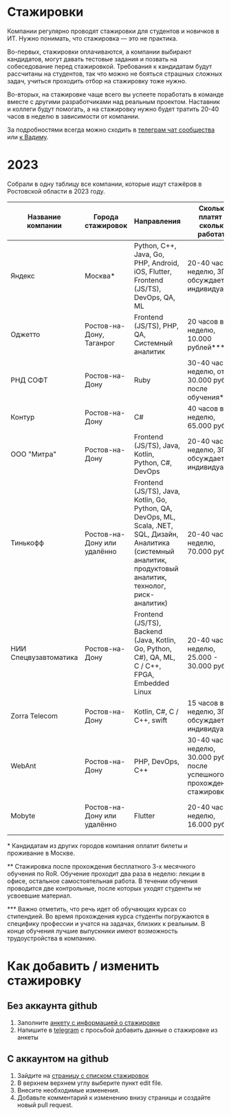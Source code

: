 # **Стажировки**

Компании регулярно проводят стажировки для студентов и новичков в ИТ. Нужно понимать, что стажировка — это не практика. 

Во-первых, стажировки оплачиваются, а компании выбирают кандидатов, могут давать тестовые задания и позвать на собеседование перед стажировкой. Требования к кандидатам будут рассчитаны на студентов, так что можно не бояться страшных сложных задач, учиться проходить отбор на стажировку тоже нужно.

Во-вторых, на стажировке чаще всего вы успеете поработать в команде вместе с другими разработчиками над реальным проектом. Наставник и коллеги будут помогать, а на стажировку нужно будет тратить 20-40 часов в неделю в зависимости от компании.

За подробностями всегда можно сходить в [телеграм чат сообщества](https://t.me/RndTechChat) или [к Вадиму](https://t.me/Vadimyan).

# **2023**

Собрали в одну таблицу все компании, которые ищут стажёров в Ростовской области в 2023 году. 

| Название компании | Города стажировок | Направления                                                   | Сколько платят и сколько работать                  | Длительность стажировки | Когда открыта подача заявок | Как отправить заявку |
|-------------------|-------------------|---------------------------------------------------------------|----------------------------------------------------|-------------------------|---|-------------------|
| Яндекс            | Москва*                  | Python, C++, Java, Go, PHP, Android, iOS, Flutter, Frontend (JS/TS), DevOps, QA, ML | 20-40 часов в неделю, ЗП обсуждается индивидуально | 3-6 месяцев             | Круглый год | [Стажировка в Яндексе](https://yandex.ru/yaintern)                      |
| Оджетто           | Ростов-на-Дону, Таганрог | Frontend (JS/TS), PHP, QA, Системный аналитик                  | 20 часов в неделю, 10.000 рублей***                   | 3+ месяцев (зависит от направления)                        | Периодически, можно оставить заявку заранее | [АКАДЕМИЯ ОДЖЕТТО](https://oggetto.academy/)                     |
| РНД СОФТ          | Ростов-на-Дону            | Ruby                   |  30-40 часов в неделю, от 30.000 рублей после обучения**                                                  | 3 месяца обучения                    | Январь-февраль | Телеграм [@za_shorin](https://t.me/za_shorin)                     |
| Контур          | Ростов-на-Дону            | C#                   |  40 часов в неделю, 65.000 рублей                          | 2 месяца                    | С 1 марта | [Стажировка для разработчиков](https://kontur.ru/education/programs/intern/backendall)                     |
| ООО "Митра"          | Ростов-на-Дону            | Frontend (JS/TS), Java, Kotlin, Python, C#, DevOps                   |  20-40 часов в неделю, ЗП обсуждается индивидуально                          | 3-6 месяцев                    | В любое время |  hr-manager@mitra-space.com                     |
| Тинькофф          | Ростов-на-Дону или удалённо           | Frontend (JS/TS), Java, Kotlin, Go, Python, QA, DevOps, ML, Scala, .NET, SQL, Дизайн, Аналитика (системный аналитик, продуктовый аналитик, технолог, риск-аналитик)                |  20-40 часов в неделю, 70.000 рублей                          | 3-6 месяцев                    | Декабрь, март, август | [Тинькофф Старт](https://fintech.tinkoff.ru/start/)                     |
| НИИ Спецвузавтоматика | Ростов-на-Дону | Frontend (JS/TS), Backend (Java, Kotlin, Go, Python, C#), QA, ML, C / C++, FPGA, Embedded Linux | 20-40 часов в неделю, 25.000 - 30.000 рублей | От 3 месяцев | Периодически, можно уточнить лично | hr@niisva.org Телеграм [@niisva](https://t.me/niisva) | 
| Zorra Telecom | Ростов-на-Дону | Kotlin, C#, C / C++, swift | 15 часов в неделю, ЗП обсуждается индивидуально | 1-3 месяцев | С 1 мая  | Телеграм [@alina_zemlyakova](https://t.me/alina_zemlyakova) |
| WebAnt  | Ростов-на-Дону | PHP, DevOps, C++ | 30-40 часов в неделю, 30.000 рублей после успешного прохождения стажировки | 2 месяца | С 10 февраля  | [https://webant.ru/jobs](https://webant.ru/jobs) или hr@webant.ru |
| Mobyte  | Ростов-на-Дону или удалённо | Flutter  | 20-40 часов в неделю, 16.000 рублей  | 1-3 месяца | До конца февраля | Телеграм [@dmitrymobyte](https://t.me/dmitrymobyte) с пометкой «стажировка» |

\* Кандидатам из других городов компания оплатит билеты и проживание в Москве.

\*\* Стажировка после прохождения бесплатного 3-х месячного обучения по RoR. Обучение проходит два раза в неделю: лекции в офисе, остальное самостоятельная работа. В течении обучения проводится две контрольные, после которых уходят студенты не усвоевшие материал. 

\*\*\* Важно отметить, что речь идет об обучающих курсах со стипендией. Во время прохождения курса студенты погружаются в специфику профессии и учатся на задачах, близких к реальным. В конце обучения лучшие выпускники имеют возможность трудоустройства в компанию.

# **Как добавить / изменить стажировку**

## Без аккаунта github

1. Заполните [анкету с информацией о стажировке](https://forms.gle/R6CRb5qTszbm4MSk6)
2. Напишите в [telegram](https://t.me/Vadimyan) с просьбой добавить данные о стажировке из анкеты

## С аккаунтом на github

1. Зайдите на [страницу с списком стажировок](https://github.com/RndTechCommunity/RndTech/blob/master/internship/README.md)
2. В верхнем верхнем углу выберите пункт edit file.
3. Внесите необходимые изменения.
4. Добавьте комментарий к изменению внизу страницы и создайте новый pull request.
